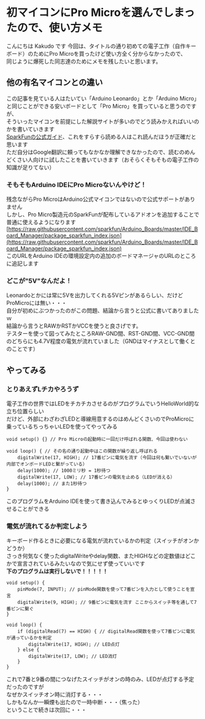 # 初マイコンにPro Microを選んでしまったので、使い方メモ
こんにちは Kakudo です
今回は、タイトルの通り初めての電子工作（自作キーボード）のためにPro Microを買ったけど使い方全く分からなかったので、  
同じように爆死した同志達のためにメモを残したいと思います。  
## 他の有名マイコンとの違い
この記事を見ている人はたいてい「Arduino Leonardo」とか「Arduino Micro」と同じことができる安いボードとして「Pro Micro」を買っていると思うのですが、  
そういったマイコンを前提にした解説サイトが多いのでどう読みかえればいいのかを書いていきます  
[SparkFunの公式ガイド](https://learn.sparkfun.com/tutorials/pro-micro--fio-v3-hookup-guide/hardware-overview-pro-micro)、これをすらすら読める人はこれ読んだほうが正確だと思います  
ただ自分はGoogle翻訳に頼ってもなかなか理解できなかったので、読むのめんどくさい人向けに試したことを書いていきます（おそらくそもそもの電子工作の知識が足りてない）  
### そもそもArduino IDEにPro Microないんやけど！
残念ながらPro MicroはArduino公式マイコンではないので公式サポートがありません  
しかし、Pro Micro製造元のSparkFunが配布しているアドオンを追加することで普通に使えるようになります  
[https://raw.githubusercontent.com/sparkfun/Arduino_Boards/master/IDE_Board_Manager/package_sparkfun_index.json](https://raw.githubusercontent.com/sparkfun/Arduino_Boards/master/IDE_Board_Manager/package_sparkfun_index.json)  
このURLをArduino IDEの環境設定内の追加のボードマネージャのURLのところに追記します  
### どこが"5V"なんだよ！
Leonardoとかには常に5Vを出力してくれる5Vピンがあるらしい、だけどProMicroには無い・・・  
自分が初めにぶつかったのがこの問題、結論から言うと公式に書いてありましたｗ  
結論から言うとRAWかRSTかVCCを使うと良さげです。  
テスターを使って図ってみたところRAW-GND間、RST-GND間、VCC-GND間のどちらにも4.7V程度の電気が流れていました（GNDはマイナスとして働くとのことです）  
## やってみる
### とりあえずLチカやろうず
電子工作の世界ではLEDをチカチカさせるのがプログラムでいうHelloWorld的な立ち位置らしい  
だけど、外部にわざわざLEDと導線用意するのはめんどくさいのでProMicroに乗っているちっちゃいLEDを使ってやってみる  

```
void setup() {} // Pro Microの起動時に一回だけ呼ばれる関数、今回は使わない

void loop() { // その名の通り起動中はこの関数が繰り返し呼ばれる
	digitalWrite(17, HIGH); // 17番ピンに電気を流す（今回は何も繋いでいないが内部でオンボードLEDと繋がっている）
	delay(1000); // 1000ミリ秒 = 1秒待つ
	digitalWrite(17, LOW); // 17番ピンの電気を止める（LEDが消える）
	delay(1000); // また1秒待つ
}
```

このプログラムをArduino IDEを使って書き込んでみるとゆっくりLEDが点滅させることができる  
### 電気が流れてるか判定しよう
キーボード作るときに必要になる電気が流れているかの判定（スイッチがオンかどうか）  
さっき何気なく使ったdigitalWriteやdelay関数、またHIGHなどの定数値はどこかで宣言されているみたいなので気にせず使っていいです  
**下のプログラムは実行しないで！！！！！**

```
void setup() {
	pinMode(7, INPUT); // pinMode関数を使って7番ピンを入力として使うことを宣言
	digitalWrite(9, HIGH); // 9番ピンに電気を流す ここからスイッチ等を通して7番ピンに繋ぐ
}

void loop() {
	if (digitalRead(7) == HIGH) { // digitalRead関数を使って7番ピンに電気が通っているかを判定
		digitalWrite(17, HIGH); // LED点灯
	} else {
		digitalWrite(17, LOW); // LED消灯
	}
}
```

これで7番と9番の間につなげたスイッチがオンの時のみ、LEDが点灯する予定だったのですが  
なぜかスイッチオン時に消灯する・・・  
しかもなんか一瞬煙も出たので一時中断・・・（焦った）  
ということで続きは次回に・・・

